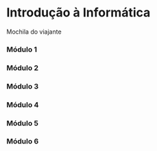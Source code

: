 # Introdução à Informática

Mochila do viajante

### Módulo 1

### Módulo 2

### Módulo 3

### Módulo 4

### Módulo 5

### Módulo 6
